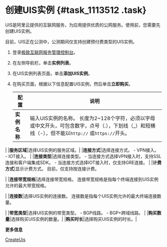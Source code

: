 # 创建UIS实例 {#task_1113512 .task}

UIS是阿里云提供的互联网服务，为应用提供优质的公网服务。使用前，您需要先创建UIS实例。

目前，UIS正在公测中，公测期间仅支持创建预付费类型的UIS实例。

1.  登录[极致互联网服务管理控制台](https://pre-uis.console.aliyun.com)。
2.  在左侧导航栏，单击**实例列表**。
3.  在UIS实例列表页面，单击**添加UIS实例**。
4.  在购买页面，根据以下信息配置UIS实例，然后单击**立即购买**。 

    |配置|说明|
    |--|--|
    |**实例名称**|输入UIS实例的名称。 长度为2~128个字符，必须以字母或中文开头，可包含数字，点号（.），下划线（\_）和短横线（-），但不能以`http://` 或`https://`开头。

 |
    |**服务区域**|选择UIS实例的服务区域。|
    |**连接方式**|选择连接方式。     -   VPN接入。
    -   IOT接入。
 |
    |**连接类型**|选择连接类型。     -   当连接方式选择VPN接入时，支持SSL连接和客户端集成SDK。
    -   当连接方式选择IOT接入时，仅支持GRE连接。
 |
    |**计费方式**|显示计费方式。 目前，仅支持按连接计费。

 |
    |**连接带宽规格**|选择连接带宽规格。 连接带宽规格是指每个终端连接到UIS实例允许的最大带宽规格。

 |
    |**连接数**|选择UIS实例的连接数。 连接数是指每个UIS实例允许的最大终端连接数量。

 |
    |**带宽类型**|选择UIS实例的带宽类型。     -   BGP线路。
    -   BGP+跨域线路。
 |
    |**购买数量**|选择购买UIS实例的数量。|
    |**购买时长**|选择购买UIS实例的时长。|


**更多信息**  


[CreateUis](../../../../cn.zh-CN/API参考/极致互联网网络服务/CreateUis.md#)

